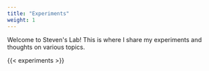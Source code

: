 ```yaml
---
title: "Experiments"
weight: 1
---
```


Welcome to Steven's Lab! This is where I share my experiments and thoughts on various topics.

{{< experiments >}}

